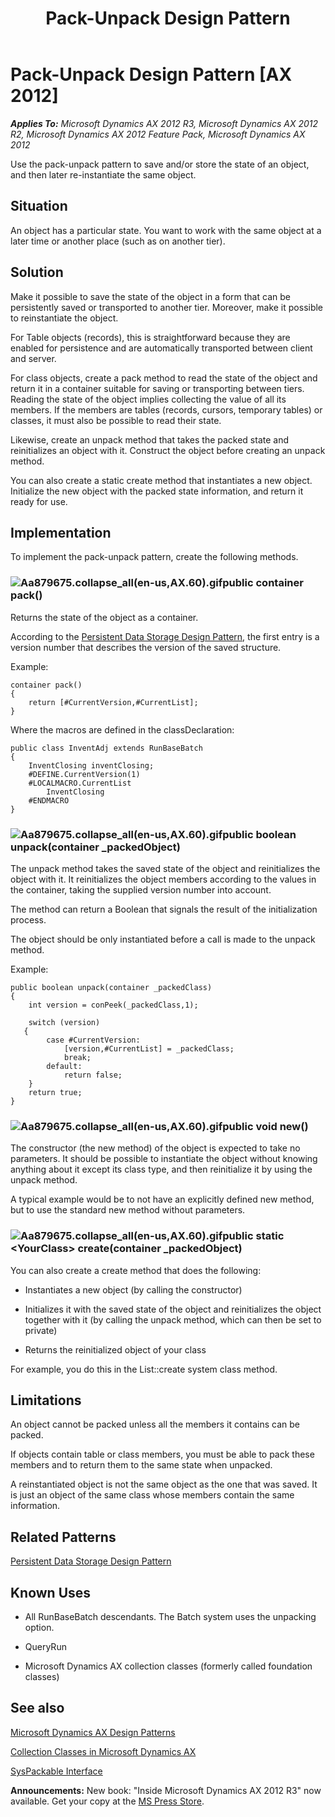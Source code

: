 ﻿---
title: Pack-Unpack Design Pattern
TOCTitle: Pack-Unpack
ms:assetid: e2db506c-4cae-4178-8ca6-2ca45158db3c
ms:mtpsurl: https://msdn.microsoft.com/en-us/library/Aa879675(v=AX.60)
ms:contentKeyID: 35253124
ms.date: 05/18/2015
mtps_version: v=AX.60
---

# Pack-Unpack Design Pattern [AX 2012]


_**Applies To:** Microsoft Dynamics AX 2012 R3, Microsoft Dynamics AX 2012 R2, Microsoft Dynamics AX 2012 Feature Pack, Microsoft Dynamics AX 2012_

Use the pack-unpack pattern to save and/or store the state of an object, and then later re-instantiate the same object.

## Situation

An object has a particular state. You want to work with the same object at a later time or another place (such as on another tier).

## Solution

Make it possible to save the state of the object in a form that can be persistently saved or transported to another tier. Moreover, make it possible to reinstantiate the object.

For Table objects (records), this is straightforward because they are enabled for persistence and are automatically transported between client and server.

For class objects, create a pack method to read the state of the object and return it in a container suitable for saving or transporting between tiers. Reading the state of the object implies collecting the value of all its members. If the members are tables (records, cursors, temporary tables) or classes, it must also be possible to read their state.

Likewise, create an unpack method that takes the packed state and reinitializes an object with it. Construct the object before creating an unpack method.

You can also create a static create method that instantiates a new object. Initialize the new object with the packed state information, and return it ready for use.

## Implementation

To implement the pack-unpack pattern, create the following methods.

### ![Aa879675.collapse\_all(en-us,AX.60).gif](images/Gg863931.collapse_all(en-us,AX.60).gif "Aa879675.collapse_all(en-us,AX.60).gif")public container pack()

Returns the state of the object as a container.

According to the [Persistent Data Storage Design Pattern](persistent-data-storage-design-pattern.md), the first entry is a version number that describes the version of the saved structure.

Example:

    container pack() 
    {
        return [#CurrentVersion,#CurrentList]; 
    }

Where the macros are defined in the classDeclaration:

    public class InventAdj extends RunBaseBatch 
    {
        InventClosing inventClosing;
        #DEFINE.CurrentVersion(1)
        #LOCALMACRO.CurrentList
            InventClosing
        #ENDMACRO 
    }

### ![Aa879675.collapse\_all(en-us,AX.60).gif](images/Gg863931.collapse_all(en-us,AX.60).gif "Aa879675.collapse_all(en-us,AX.60).gif")public boolean unpack(container \_packedObject)

The unpack method takes the saved state of the object and reinitializes the object with it. It reinitializes the object members according to the values in the container, taking the supplied version number into account.

The method can return a Boolean that signals the result of the initialization process.

The object should be only instantiated before a call is made to the unpack method.

Example:

    public boolean unpack(container _packedClass) 
    {
        int version = conPeek(_packedClass,1);
        
        switch (version)    
       {        
            case #CurrentVersion:
                [version,#CurrentList] = _packedClass;
                break;
            default:
                return false;
        }
        return true;
    }

### ![Aa879675.collapse\_all(en-us,AX.60).gif](images/Gg863931.collapse_all(en-us,AX.60).gif "Aa879675.collapse_all(en-us,AX.60).gif")public void new()

The constructor (the new method) of the object is expected to take no parameters. It should be possible to instantiate the object without knowing anything about it except its class type, and then reinitialize it by using the unpack method.

A typical example would be to not have an explicitly defined new method, but to use the standard new method without parameters.

### ![Aa879675.collapse\_all(en-us,AX.60).gif](images/Gg863931.collapse_all(en-us,AX.60).gif "Aa879675.collapse_all(en-us,AX.60).gif")public static \<YourClass\> create(container \_packedObject)

You can also create a create method that does the following:

  - Instantiates a new object (by calling the constructor)

  - Initializes it with the saved state of the object and reinitializes the object together with it (by calling the unpack method, which can then be set to private)

  - Returns the reinitialized object of your class

For example, you do this in the List::create system class method.

## Limitations

An object cannot be packed unless all the members it contains can be packed.

If objects contain table or class members, you must be able to pack these members and to return them to the same state when unpacked.

A reinstantiated object is not the same object as the one that was saved. It is just an object of the same class whose members contain the same information.

## Related Patterns

[Persistent Data Storage Design Pattern](persistent-data-storage-design-pattern.md)

## Known Uses

  - All RunBaseBatch descendants. The Batch system uses the unpacking option.

  - QueryRun

  - Microsoft Dynamics AX collection classes (formerly called foundation classes)

## See also

[Microsoft Dynamics AX Design Patterns](microsoft-dynamics-ax-design-patterns.md)

[Collection Classes in Microsoft Dynamics AX](collection-classes-in-microsoft-dynamics-ax.md)

[SysPackable Interface](https://msdn.microsoft.com/en-us/library/gg963713\(v=ax.60\))

  
**Announcements:** New book: "Inside Microsoft Dynamics AX 2012 R3" now available. Get your copy at the [MS Press Store](https://www.microsoftpressstore.com/store/inside-microsoft-dynamics-ax-2012-r3-9780735685109).

